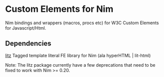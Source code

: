 # Custom Elements for Nim

Nim bindings and wrappers (macros, procs etc) for W3C Custom Elements for Javascript/Html.

## Dependencies

[litz](https://github.com/zacharycarter/litz) Tagged template literal FE library for Nim (ala hyperHTML | lit-html)

Note: The litz package currently have a few deprecations that need to be fixed to work with Nim >= 0.20.